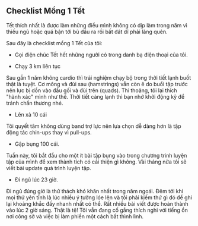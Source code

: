 ## Checklist Mồng 1 Tết

Tết thích nhất là được làm những điều mình không có dịp làm trong năm vì thiếu ngủ hoặc quá bận tới bù đầu ra rồi bất đát dĩ phải lãng quên.

Sau đây là checklist mồng 1 Tết của tôi:

- Gọi điện chúc Tết hết những người có trong danh bạ điện thoại của tôi.

- Chạy 3 km liên tục

Sau gần 1 năm không cardio thì trải nghiệm chạy bộ trong thời tiết lạnh buốt thật là tuyệt. Cơ mông và đùi sau (hamstrings) vẫn còn ê do buổi tập trước nên lực bị dồn vào đầu gối và đùi trên (quads). Thi thoảng, tôi lại thích "hành xác" mình như thế. Thời tiết càng lạnh thì bạn nhớ khởi động kỹ để tránh chấn thương nhé.

- Lên xà 10 cái 

Tôi quyết tâm không dùng band trợ lực nên lựa chọn dễ dàng hơn là tập động tác chin-ups thay vì pull-ups.

- Gập bụng 100 cái.

Tuần này, tôi bắt đầu cho một ít bài tập bụng vào trong chương trình luyện tập của mình để xem thành tích có cải thiện gì không. Vài tháng nữa tôi sẽ viết bài update quá trình luyện tập.

- Đi ngủ lúc 23 giờ. 

Đi ngủ đúng giờ là thử thách khó khăn nhất trong năm ngoái. Đêm tới khi mọi thứ yên tĩnh là lúc nhiều ý tưởng lóe lên và tôi phải kiếm thứ gì đó để ghi lại khoảng khắc đấy nhanh nhất có thể. Rất nhiều bài viết được hoàn thành vào lúc 2 giờ sáng. Thật là tệ! Tôi vẫn đang cố gắng thích nghi với tiếng ồn nơi công sở và việc bị làm phiền một cách bất thình lình.
